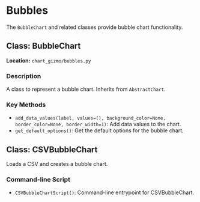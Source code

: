 # Bubbles

The `BubbleChart` and related classes provide bubble chart functionality.

## Class: BubbleChart

**Location:** `chart_gizmo/bubbles.py`

### Description
A class to represent a bubble chart. Inherits from `AbstractChart`.

### Key Methods
- `add_data_values(label, values=(), background_color=None, border_color=None, border_width=1)`: Add data values to the chart.
- `get_default_options()`: Get the default options for the bubble chart.

## Class: CSVBubbleChart

Loads a CSV and creates a bubble chart.

### Command-line Script
- `CSVBubbleChartScript()`: Command-line entrypoint for CSVBubbleChart.
